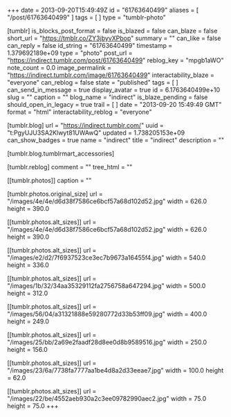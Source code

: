 +++
date = 2013-09-20T15:49:49Z
id = "61763640499"
aliases = [ "/post/61763640499" ]
tags = [ ]
type = "tumblr-photo"

[tumblr]
is_blocks_post_format = false
is_blazed = false
can_blaze = false
short_url = "https://tmblr.co/ZY3jbyvXPbop"
summary = ""
can_like = false
can_reply = false
id_string = "61763640499"
timestamp = 1.379692189e+09
type = "photo"
post_url = "https://indirect.tumblr.com/post/61763640499"
reblog_key = "mpgb1aWO"
note_count = 0.0
image_permalink = "https://indirect.tumblr.com/image/61763640499"
interactability_blaze = "everyone"
can_reblog = false
state = "published"
tags = [ ]
can_send_in_message = true
display_avatar = true
id = 6.1763640499e+10
slug = ""
caption = ""
blog_name = "indirect"
is_blaze_pending = false
should_open_in_legacy = true
trail = [ ]
date = "2013-09-20 15:49:49 GMT"
format = "html"
interactability_reblog = "everyone"

[tumblr.blog]
url = "https://indirect.tumblr.com/"
uuid = "t:PgyUJU3SA2Klwyt81UWAwQ"
updated = 1.738205153e+09
can_show_badges = true
name = "indirect"
title = "indirect"
description = ""

[tumblr.blog.tumblrmart_accessories]

[tumblr.reblog]
comment = ""
tree_html = ""

[[tumblr.photos]]
caption = ""

[tumblr.photos.original_size]
url = "/images/4e/4e/d6d38f7586ce6bcf57a68d102d52.jpg"
width = 626.0
height = 390.0

[[tumblr.photos.alt_sizes]]
url = "/images/4e/4e/d6d38f7586ce6bcf57a68d102d52.jpg"
width = 626.0
height = 390.0

[[tumblr.photos.alt_sizes]]
url = "/images/e2/d2/7f6937523ce3ec7b9673a16455f4.jpg"
width = 540.0
height = 336.0

[[tumblr.photos.alt_sizes]]
url = "/images/1b/32/34aa35329112fa2756758a647294.jpg"
width = 500.0
height = 312.0

[[tumblr.photos.alt_sizes]]
url = "/images/56/04/a31321888e59280772d33b53ff09.jpg"
width = 400.0
height = 249.0

[[tumblr.photos.alt_sizes]]
url = "/images/25/bb/2a69e2faadf28d8ee0d8b9589516.jpg"
width = 250.0
height = 156.0

[[tumblr.photos.alt_sizes]]
url = "/images/23/6a/7738fa7777aa1be4d8a2d33eeae7.jpg"
width = 100.0
height = 62.0

[[tumblr.photos.alt_sizes]]
url = "/images/22/be/4552aeb930a2c3ee09782990aec2.jpg"
width = 75.0
height = 75.0
+++
